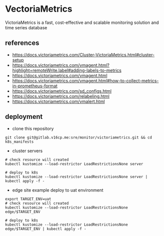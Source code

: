 # VectoriaMetrics
VictoriaMetrics is a fast, cost-effective and scalable monitoring solution and time series database

## references
- https://docs.victoriametrics.com/Cluster-VictoriaMetrics.html#cluster-setup
- https://docs.victoriametrics.com/vmagent.html?highlight=remoteWrite.label#adding-labels-to-metrics
- https://docs.victoriametrics.com/vmagent.html
- https://docs.victoriametrics.com/vmagent.html#how-to-collect-metrics-in-prometheus-format
- https://docs.victoriametrics.com/sd_configs.html
- https://docs.victoriametrics.com/relabeling.html
- https://docs.victoriametrics.com/vmalert.html

## deployment
- clone this repository
```shell
git clone git@gitlab.v16cp.me:sre/monitor/victoriametrics.git && cd k8s_manifests
```

- cluster servers
```shell
# check resource will created
kubectl kustomize --load-restrictor LoadRestrictionsNone server

# deploy to k8s
kubectl kustomize --load-restrictor LoadRestrictionsNone server | kubectl apply -f - 
```

- edge site example deploy to uat environment
```shell
export TARGET_ENV=uat
# check resource will created
kubectl kustomize --load-restrictor LoadRestrictionsNone edge/$TARGET_ENV

# deploy to k8s
kubectl kustomize --load-restrictor LoadRestrictionsNone edge/$TARGET_ENV | kubectl apply -f - 
```
